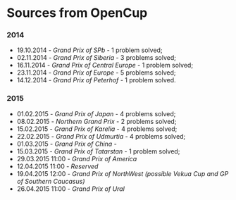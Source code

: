 # Sources from OpenCup

### 2014
- 19.10.2014 - *Grand Prix of SPb* - 1 problem solved;
- 02.11.2014 - *Grand Prix of Siberia* - 3 problems solved;
- 16.11.2014 - *Grand Prix of Central Europe* - 1 problem solved;
- 23.11.2014 - *Grand Prix of Europe* - 5 problems solved;
- 14.12.2014 - *Grand Prix of Peterhof* - 1 problem solved.

### 2015
- 01.02.2015 - *Grand Prix of Japan* - 4 problems solved;
- 08.02.2015 - *Northern Grand Prix* - 2 problems solved;
- 15.02.2015 - *Grand Prix of Karelia* - 4 problems solved;
- 22.02.2015 - *Grand Prix of Udmurtia* - 4 problems solved;
- 01.03.2015 - *Grand Prix of China* -
- 15.03.2015 - *Grand Prix of Tatarstan* - 1 problem solved;
- 29.03.2015 11:00 - *Grand Prix of America*
- 12.04.2015 11:00 - *Reserved*
- 19.04.2015 12:00 - *Grand Prix of NorthWest (possible Vekua Cup and GP of Southern Caucasus)*
- 26.04.2015 11:00 - *Grand Prix of Ural*
